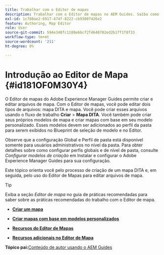 ```yaml
---
title: Trabalhar com o Editor de mapas
description: Trabalhar com o Editor de mapas no AEM Guides. Saiba como criar e editar um arquivo de mapa no editor de mapa do AEM.
exl-id: 1c780ae2-6917-474f-8222-cb93807426e2
feature: Authoring, Map Editor
role: User
source-git-commit: 594e348fc1188e66cf2f4648702ed2b17f1f8f33
workflow-type: tm+mt
source-wordcount: '211'
ht-degree: 0%

---
```


# Introdução ao Editor de Mapa {#id181OF0M30Y4}

O Editor de mapas do Adobe Experience Manager Guides permite criar e editar arquivos de mapa. Com o Editor de mapas, você pode editar dois tipos de arquivos: mapa DITA e mapa. Você pode criar esses arquivos usando o fluxo de trabalho **Criar** \> **Mapa DITA**. Você também pode criar seus próprios modelos de mapa e criar mapas com base em seu modelo personalizado. Esses modelos devem ser adicionados ao perfil da pasta para serem exibidos no Blueprint de seleção de modelo e no Editor.

Observe que a configuração Global e Perfil de pasta está disponível somente para usuários administrativos no nível da pasta. Para obter detalhes sobre como configurar perfis globais e de nível de pasta, consulte *Configurar modelos de criação* em Instalar e configurar o Adobe Experience Manager Guides para sua configuração.

<!------------------------------------

The Map Editor comes in two modes — the Basic Map Editor and the Advanced Map Editor. The Basic Map Editor is available only through configuration. If your administrator has enabled it, then only the Basic Map Editor will be available for use. By default, all new maps are opened for editing in the Advanced Map Editor. The Advanced Map Editor is available within the Editor itself, which is used for editing DITA topic files.

-------->

Este tópico orienta você pelo processo de criação de um mapa DITA e, em seguida, pelo uso do Editor de Mapas para editar arquivos de mapa.

>[!TIP]
>
> Exiba a seção *Editor de mapa* no guia de práticas recomendadas para saber sobre as práticas recomendadas do trabalho com o Editor de mapa.

- **[Criar um mapa](map-editor-create-map.md)**

- **[Criar mapas com base em modelos personalizados](create-maps-customized-templates.md)**

- **[Recursos do Editor de Mapas](map-editor-advanced-map-editor.md)**

- **[Recursos adicionais no Editor de Mapa](map-editor-other-features.md)**


**Tópico pai:**&#x200B;[ Conteúdo de autor usando o AEM Guides](authoring-content-xml-doc.md)
